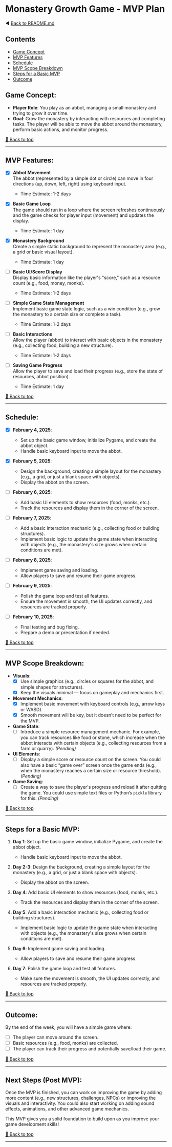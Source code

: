 # Monastery Growth Game - MVP Plan
◀️ [Back to README.md](../README.md)

## Contents

- [Game Concept](#game-concept)
- [MVP Features](#mvp-features)
- [Schedule](#schedule)
- [MVP Scope Breakdown](#mvp-scope-breakdown)
- [Steps for a Basic MVP](#steps-for-a-basic-mvp)
- [Outcome](#outcome)

## Game Concept:
- **Player Role**: You play as an abbot, managing a small monastery and trying to grow it over time.
- **Goal**: Grow the monastery by interacting with resources and completing tasks. The player will be able to move the abbot around the monastery, perform basic actions, and monitor progress.


[🔼 Back to top](#contents)

---

## MVP Features:

- [x] **Abbot Movement**  
   The abbot (represented by a simple dot or circle) can move in four directions (up, down, left, right) using keyboard input.  
   - Time Estimate: 1-2 days

- [x] **Basic Game Loop**  
   The game should run in a loop where the screen refreshes continuously and the game checks for player input (movement) and updates the display.  
   - Time Estimate: 1 day

- [x] **Monastery Background**  
   Create a simple static background to represent the monastery area (e.g., a grid or basic visual layout).  
   - Time Estimate: 1 day

- [ ] **Basic UI/Score Display**  
   Display basic information like the player's "score," such as a resource count (e.g., food, money, monks).  
   - Time Estimate: 1-2 days

- [ ] **Simple Game State Management**  
   Implement basic game state logic, such as a win condition (e.g., grow the monastery to a certain size or complete a task).  
   - Time Estimate: 1-2 days

- [ ] **Basic Interactions**  
   Allow the player (abbot) to interact with basic objects in the monastery (e.g., collecting food, building a new structure).  
   - Time Estimate: 1-2 days

- [ ] **Saving Game Progress**  
   Allow the player to save and load their progress (e.g., store the state of resources, abbot position).  
   - Time Estimate: 1 day

[🔼 Back to top](#contents)

---

## Schedule:

- [x] **February 4, 2025**: 
   - Set up the basic game window, initialize Pygame, and create the abbot object.
   - Handle basic keyboard input to move the abbot.

- [x] **February 5, 2025**: 
   - Design the background, creating a simple layout for the monastery (e.g., a grid, or just a blank space with objects).
   - Display the abbot on the screen.

- [ ] **February 6, 2025**: 
   - Add basic UI elements to show resources (food, monks, etc.).
   - Track the resources and display them in the corner of the screen.

- [ ] **February 7, 2025**: 
   - Add a basic interaction mechanic (e.g., collecting food or building structures).
   - Implement basic logic to update the game state when interacting with objects (e.g., the monastery's size grows when certain conditions are met).

- [ ] **February 8, 2025**: 
   - Implement game saving and loading.
   - Allow players to save and resume their game progress.

- [ ] **February 9, 2025**: 
   - Polish the game loop and test all features.
   - Ensure the movement is smooth, the UI updates correctly, and resources are tracked properly.

- [ ] **February 10, 2025**: 
   - Final testing and bug fixing.
   - Prepare a demo or presentation if needed.

[🔼 Back to top](#contents)

---

## MVP Scope Breakdown:

- **Visuals**:  
  - [x] Use simple graphics (e.g., circles or squares for the abbot, and simple shapes for structures). 
  - [x] Keep the visuals minimal — focus on gameplay and mechanics first. 
  
- **Movement Mechanics**:  
  - [x] Implement basic movement with keyboard controls (e.g., arrow keys or WASD).
  - [x] Smooth movement will be key, but it doesn’t need to be perfect for the MVP.
  
- **Game State**:  
  - [ ] Introduce a simple resource management mechanic. For example, you can track resources like food or stone, which increase when the abbot interacts with certain objects (e.g., collecting resources from a farm or quarry). _(Pending)_

- **UI Elements**:  
  - [ ] Display a simple score or resource count on the screen. You could also have a basic “game over” screen once the game ends (e.g., when the monastery reaches a certain size or resource threshold). _(Pending)_
  
- **Game Saving**:  
  - [ ] Create a way to save the player's progress and reload it after quitting the game. You could use simple text files or Python’s `pickle` library for this. _(Pending)_

[🔼 Back to top](#contents)

---

## Steps for a Basic MVP:

1. **Day 1**: Set up the basic game window, initialize Pygame, and create the abbot object.
   - Handle basic keyboard input to move the abbot.

2. **Day 2-3**: Design the background, creating a simple layout for the monastery (e.g., a grid, or just a blank space with objects).
   - Display the abbot on the screen.

3. **Day 4**: Add basic UI elements to show resources (food, monks, etc.).
   - Track the resources and display them in the corner of the screen.

4. **Day 5**: Add a basic interaction mechanic (e.g., collecting food or building structures).
   - Implement basic logic to update the game state when interacting with objects (e.g., the monastery's size grows when certain conditions are met).

5. **Day 6**: Implement game saving and loading.
   - Allow players to save and resume their game progress.

6. **Day 7**: Polish the game loop and test all features.
   - Make sure the movement is smooth, the UI updates correctly, and resources are tracked properly.

[🔼 Back to top](#contents)

---

## Outcome:
By the end of the week, you will have a simple game where:
- [ ] The player can move around the screen.
- [ ] Basic resources (e.g., food, monks) are collected.
- [ ] The player can track their progress and potentially save/load their game.

[🔼 Back to top](#contents)

---

## Next Steps (Post MVP):
Once the MVP is finished, you can work on improving the game by adding more content (e.g., new structures, challenges, NPCs) or improving the visuals and interactivity. You could also start working on adding sound effects, animations, and other advanced game mechanics.

This MVP gives you a solid foundation to build upon as you improve your game development skills!

[🔼 Back to top](#contents)

---
